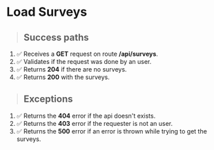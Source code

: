 # Load Surveys

> ## Success paths

1. ✅ Receives a **GET** request on route **/api/surveys**.
2. ✅ Validates if the request was done by an user.
3. ✅ Returns **204** if there are no surveys.
4. ✅ Returns **200** with the surveys.

> ## Exceptions

1. ✅ Returns the **404** error if the api doesn't exists.
2. ✅ Returns the **403** error if the requester is not an user.
3. ✅ Returns the **500** error if an error is thrown while trying to get the surveys.

